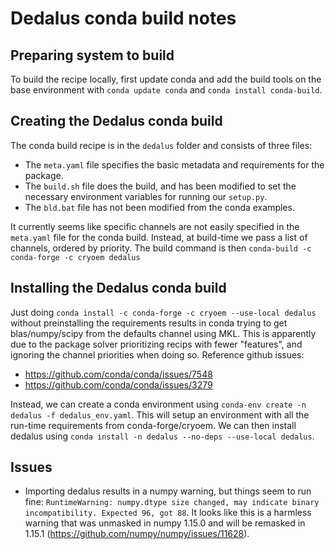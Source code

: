 # Dedalus conda build notes

## Preparing system to build

To build the recipe locally, first update conda and add the build tools on the base environment with `conda update conda` and `conda install conda-build`.

## Creating the Dedalus conda build

The conda build recipe is in the `dedalus` folder and consists of three files:

* The `meta.yaml` file specifies the basic metadata and requirements for the package.
* The `build.sh` file does the build, and has been modified to set the necessary environment variables for running our `setup.py`.
* The `bld.bat` file has not been modified from the conda examples.

It currently seems like specific channels are not easily specified in the `meta.yaml` file for the conda build.
Instead, at build-time we pass a list of channels, ordered by priority.
The build command is then `conda-build -c conda-forge -c cryoem dedalus`

## Installing the Dedalus conda build

Just doing `conda install -c conda-forge -c cryoem --use-local dedalus` without preinstalling the requirements results in conda trying to get blas/numpy/scipy from the defaults channel using MKL.
This is apparently due to the package solver prioritizing recips with fewer "features", and ignoring the channel priorities when doing so.
Reference github issues:

* https://github.com/conda/conda/issues/7548
* https://github.com/conda/conda/issues/3279

Instead, we can create a conda environment using `conda-env create -n dedalus -f dedalus_env.yaml`.
This will setup an environment with all the run-time requirements from conda-forge/cryoem.
We can then install dedalus using `conda install -n dedalus --no-deps --use-local dedalus`.

## Issues

* Importing dedalus results in a numpy warning, but things seem to run fine:
`RuntimeWarning: numpy.dtype size changed, may indicate binary incompatibility. Expected 96, got 88`.
It looks like this is a harmless warning that was unmasked in numpy 1.15.0 and will be remasked in 1.15.1 (https://github.com/numpy/numpy/issues/11628).
